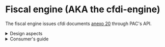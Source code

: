 # Fiscal engine (AKA the cfdi-engine)

The fiscal engine issues cfdi documents [anexo 20][1] through PAC's API.

<details>

<summary> Design aspects </summary>

## Internal blocks (Structured Programming) of cfdi-engine

Designing code blocks effectively is crucial for writing clean, maintainable, and efficient software. So does cfdi-engine

![cfdi-engine internals](./docs/cfdi-engine-internals.png "Internal block of cfdi-engine")

## The coordination among the autonomous modules

1.  When the client part has defined (via cfdi-engine endpoint) the date/time to issue an cdfi document then...
2.  A workload shall be generated and placed into a Redis SET along with its time for subsequent cfdi-processor's consumption
3.  Then the cfdi-dozer shall always be tracking which workloads of this SET have reached their time
4.  The cfdi-processor shall adapt the workload to the specifications of the request asked by the PAC
5.  The cfdi-processor shall notify the cfdi-engine if the result was positive or negative
6.  Through an endpoint in fiscal-engine any client's application shall be able to inquiry the workload's info (or employ a webhook if necessary)

![IPC](./docs/cfdi-orchestration.jpg "IPC among the cfdi-engine autonomous modules")

---

**A few NOTES about the above design**

> Each component (cfdi-engine, cfdi-dozer, cfdi-processor) has a defined role, promoting a decoupled architecture. This makes it easier to maintain and scale each module independently.

> The feedback mechanism (cfdi-processor notifying cfdi-engine) ensures that the client is informed about the status of their request, which is critical for system transparency.

> Providing access to workload status through the fiscal-engine endpoint or webhooks is a user-friendly feature, allowing for real-time updates and integration with client systems.

---

<details>

<summary> Messages </summary>

### The immutable ones

The immutable messages exchanged between the autonomous modules lends use of the language from the domain.

#### Formats

These are designed for purposes of flow control and they have their uses.

##### Billing workload's format

It's pretty similar to the prefactura's model ( in fact that is a snapshot from, at the time the workload has been scheduled).

```js
{
    _id: '671d187eb73c76706bd593cb',
    owner: 'viajes Ponchito',
    receptor_rfc: 'PACE8001104V2',
    receptor_data_ref: 'be7dd373-137f-4ec6-be87-08ebe86a714d',
    document_currency: 'MXN',
    base_currency: 'MXN',
    exchange_rate: 1.0,
    subtotal_amount: 502.5,
    total_transfers: 80.4,
    total_amount: 582.9,
    items: [
      {
        product_id: '10201501',
        product_desc: 'Frasco vitacilina',
        product_quantity: 5,
        product_unit_price: 100.5,
        product_amount: 502.5,
        product_transfers: [
          {
            base: 502.5,
            rate: 0.16,
            amount: 80.4,
            fiscal_factor: 'Tasa',
            fiscal_type: '002',
            transfer: true
          }
        ]
      }
    ],
    purpose: 'sale',
    payment_way: 'credit_card',
    payment_method: 'PUE',
    chronology: { scheduled_at: ISODate('2024-10-26T16:25:56.000Z') },
    total_deductions: 0
}
```

#### Event Notification's formats

It occurs when the job has been defered by cfdi-engine (it is then delegated to the cfdi-dozer).

```js
{
    type: "HAND_OVER_TO_DOZER",
    "receipt_id": "12345",
    timestamp: 1634020500
}
```

It is usually issued by the cfdi-dozer when handing over the job to the cfdi-processor.
It can also occurs artificially when cfdi-engine pushes directly the job into cfdi-processor's queue.

```js
{
    type: "HAND_OVER_TO_PROCESSOR",
    "receipt_id": "12345",
    "timestamp": 1634020500
}
```

It is sadly issued by the cfdi-processor when an error occurs during cfdi's creation.

```js
{
    "type": "BAD_OUTCOME_FROM_PROCESSOR",
    "receipt_id": "12345",
    "timestamp": 1634020500
}
```

It is issued by the cfdi-processor when a cfdi has been succesfully created

```js
{
    "type": "GOOD_OUTCOME_FROM_PROCESSOR",
    "receipt_id": "12345",
    "timestamp": 1634020500,
    "doc_uuid": "22473ed7a32c265cd1138ba1a85afdf9a5744"   # Correlate the PAC's backend cfdi to the receipt's id
}
```

</details>
</details>

<details>

<summary>Consumer's guide</summary>

## How to use it

The following examples demonstrate how to create, update a receipt via the cfdi-engine's REST API.

### Create receipt

This command creates a new receipt for specific receptor.

```sh

pianodaemon@LAPTOP-4RSVIK4C:~$ curl -X POST http://localhost:8080/receipts \
-H "Content-Type: application/json" \
-d '{
    "owner": "viajes Ponchito",
    "receptor_rfc": "XAXX010101000",
    "receptor_data_ref": "66ec233077430",
    "document_currency": "MXN",
    "base_currency": "MXN",
    "exchange_rate": 1.0,
    "items": [
        {
            "fiscal_product_id": "10201501",
            "product_quantity": 5,
            "fiscal_product_unit": "C81",
            "product_unit": "PZA",
            "product_unit_price": 100.50,
            "product_desc": "Product Description",
            "product_id": "prod0002",
            "product_transfers": [
                {
                    "fiscal_type": "002",
                    "fiscal_factor": "Tasa",
                    "rate": 0.16,
                    "transfer": true
                }
            ],
            "product_deductions": []
        }
    ],
    "purpose": "S01",
    "serie": 60659,
    "payment_way": "03",
    "payment_method": "PUE",
    "comments": "Esta factura es un quilombo",
    "chronology": { "defer_at": 1730732995 }
}'
```

**Explanation**:

- This `POST` request creates a new receipt featuring serie `60659`, owned by `viajes Ponchito` for `MXN` currency.
- It shall be processed at 9:10 am CDT in Nov 4.

### Update receipt

This command updates an existing receipt for specific receptor.

```sh

pianodaemon@LAPTOP-4RSVIK4C:~$ curl -X PUT http://localhost:8080/receipts/671d187eb73c76706bd593cb \
-H "Content-Type: application/json" \
-d '{
    "owner": "viajes Ponchito",
    "receptor_rfc": "XAXX010101000",
    "receptor_data_ref": "66ec233077430",
    "document_currency": "MXN",
    "base_currency": "MXN",
    "exchange_rate": 1.0,
    "items": [
        {
            "fiscal_product_id": "10201501",
            "product_quantity": 5,
            "fiscal_product_unit": "C81",
            "product_unit": "PZA",
            "product_unit_price": 100.50,
            "product_desc": "Product Description",
            "product_id": "prod0002",
            "product_transfers": [
                {
                    "fiscal_type": "002",
                    "fiscal_factor": "Tasa",
                    "rate": 0.16,
                    "transfer": true
                }
            ],
            "product_deductions": []
        }
    ],
    "purpose": "S01",
    "serie": 60659,
    "payment_way": "03",
    "payment_method": "PUE",
    "comments": "Esta factura es un quilombo",
    "chronology": { "defer_at": 1 }
}'
```

**Explanation**:

- This PUT request updates the receipt for immediate processing ( set the value as 1 to carry out the trick )

### Cancel receipt

This command cancels an existing receipt for specific receptor. If you have questions regarding the motive, you can read more about on this [link](https://factura.com/apidocs/cancelar-cfdi-40.html#cancelar-cfdi-4-0) This endpoint receives `receipt_id` && `purpose`, neverteless if you need to cancel with relation you have to send `replacement_uuid`

| Motive | Description                                          |
| ------ | ---------------------------------------------------- |
| `01`   | Invoice with errors and related                      |
| `02`   | Invoice with errors and not related                  |
| `03`   | The operation wasn't carry on                        |
| `04`   | Nominative transaction related to the global invoice |

```sh

pianodaemon@LAPTOP-4RSVIK4C:~$ curl -X POST http://localhost:8080/receipts/cancel/671d187eb73c76706bd593cb/03 \
-H "Content-Type: application/json"

```

###### Cancelation related with uuid

```sh

pianodaemon@LAPTOP-4RSVIK4C:~$ curl -X POST http://localhost:8080/receipts/cancel/671d187eb73c76706bd593cb/01/7cd21022-ac7a-41dd-9e79-2956f22d718d \
-H "Content-Type: application/json"

```

[1]: http://omawww.sat.gob.mx/tramitesyservicios/Paginas/anexo_20.htm
[2]: https://docs.microsoft.com/en-us/azure/architecture/patterns/async-request-reply

```

```

### Retry receipt

This endpoint is to make a new processing attempt for a receipt that has failed. Here is an example call to the endpoint:

```sh
curl --location --request PUT 'localhost:8080/receipts/6780037c2f73880f1dcb05a6/retry'
```

where `6780037c2f73880f1dcb05a6` corresponds to the `{receipt ID}`. So the endpoint has the following form:

```sh
localhost:8080/receipts/{receipt ID}/retry
```

### Delete Receipt

Endpoint to delete a single receipt from the Database, the only way to delete it is with the following validation:

```js
{
    "_id": id, // ID of the receipt, obviously this is parsed as an IdObject...
    "meta": {
        "$eq": {},
    },
    "chronology": {
        "$exists": true,
    },
    "chronology.defer_at": {
        "$exists": false, // If the receipt has defer_at, you can't delete it.
    },
}
```

| Parameter   | Obligatory | type     | Description                 |
| ----------- | ---------- | -------- | --------------------------- |
| `receiptID` | `true`     | `string` | Receipt ID based on MongoDB |

```sh
curl --location --request DELETE 'localhost:8080/receipts/6780037c2f73880f1dcb05a6'
```

where `6780037c2f73880f1dcb05a6` corresponds to the `{receipt ID}`. So the endpoint has the following form:

```sh
localhost:8080/receipts/{receipt ID}
```

</details>
